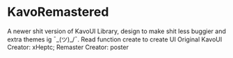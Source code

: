 # KavoRemastered
A newer shit version of KavoUI Library, design to make shit less buggier and extra themes ig ¯\_(ツ)_/¯. Read function create to create UI
Original KavoUI Creator: xHeptc;
Remaster Creator: poster
